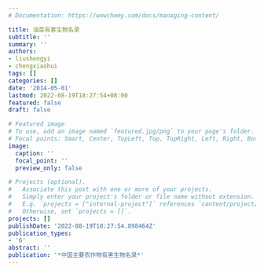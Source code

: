 ```yaml
---
# Documentation: https://wowchemy.com/docs/managing-content/

title: 油菜有害生物名录
subtitle: ''
summary: ''
authors:
- liushengyi
- chengxiaohui
tags: []
categories: []
date: '2014-05-01'
lastmod: 2022-08-19T18:27:54+08:00
featured: false
draft: false

# Featured image
# To use, add an image named `featured.jpg/png` to your page's folder.
# Focal points: Smart, Center, TopLeft, Top, TopRight, Left, Right, BottomLeft, Bottom, BottomRight.
image:
  caption: ''
  focal_point: ''
  preview_only: false

# Projects (optional).
#   Associate this post with one or more of your projects.
#   Simply enter your project's folder or file name without extension.
#   E.g. `projects = ["internal-project"]` references `content/project/deep-learning/index.md`.
#   Otherwise, set `projects = []`.
projects: []
publishDate: '2022-08-19T10:27:54.898464Z'
publication_types:
- '6'
abstract: ''
publication: '*中国主要农作物有害生物名录*'
---
```

